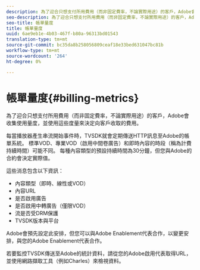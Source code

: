 ```yaml
---
description: 為了迎合只想支付所用費用（而非固定費率，不論實際用途）的客戶，Adobe會收集使用量度，並使用這些度量來決定向客戶收取的費用。
seo-description: 為了迎合只想支付所用費用（而非固定費率，不論實際用途）的客戶，Adobe會收集使用量度，並使用這些度量來決定向客戶收取的費用。
seo-title: 帳單量度
title: 帳單量度
uuid: 6ae9eb1e-4b03-467f-b80a-96313bd01543
translation-type: tm+mt
source-git-commit: bc35da8b258056809ceaf18e33bed631047bc81b
workflow-type: tm+mt
source-wordcount: '264'
ht-degree: 0%

---
```



# 帳單量度{#billing-metrics}

為了迎合只想支付所用費用（而非固定費率，不論實際用途）的客戶，Adobe會收集使用量度，並使用這些度量來決定向客戶收取的費用。

每當播放器產生串流開始事件時，TVSDK就會定期傳送HTTP訊息至Adobe的帳單系統。 標準VOD、專業VOD（啟用中間卷廣告）和即時內容的時段（稱為計費持續時間）可能不同。 每種內容類型的預設持續時間為30分鐘，但您與Adobe的合約會決定實際值。

這些消息包含以下資訊：

* 內容類型（即時、線性或VOD）
* 內容URL
* 是否啟用廣告
* 是否啟用中轉廣告（僅限VOD）
* 流是否受DRM保護
* TVSDK版本與平台

Adobe會預先設定此安排，但您可以與Adobe Enablement代表合作，以變更安排，與您的Adobe Enablement代表合作。

若要監控TVSDK傳送至Adobe的統計資料，請從您的Adobe啟用代表取得URL，並使用網路擷取工具（例如Charles）來檢視資料。